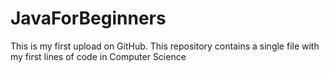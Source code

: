 # JavaForBeginners
This is my first upload on GitHub. This repository contains a single file with my first lines of code in Computer Science
